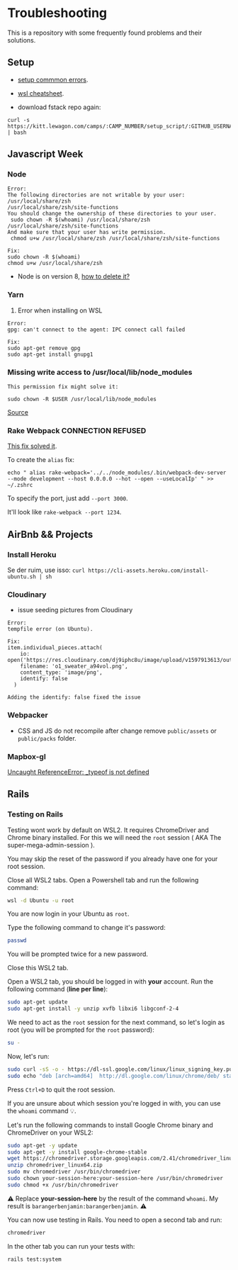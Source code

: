 # Troubleshooting
This is a repository with some frequently found problems and their solutions.

## Setup

- [setup commmon errors](https://www.notion.so/Setup-Common-Errors-f09ad57cc4ae4a9a966b63dbf4e5620d).

- [wsl cheatsheet](https://github.com/lewagon/setup/blob/master/wsl_cheatsheet.md).

- download fstack repo again:

```
curl -s https://kitt.lewagon.com/camps/:CAMP_NUMBER/setup_script/:GITHUB_USERNAME | bash
```

## Javascript Week

### Node
```
Error: 
The following directories are not writable by your user:
/usr/local/share/zsh
/usr/local/share/zsh/site-functions
You should change the ownership of these directories to your user.
 sudo chown -R $(whoami) /usr/local/share/zsh /usr/local/share/zsh/site-functions
And make sure that your user has write permission.
 chmod u+w /usr/local/share/zsh /usr/local/share/zsh/site-functions

Fix:
sudo chown -R $(whoami) 
chmod u+w /usr/local/share/zsh
```

- Node is on version 8, [how to delete it?](https://stackoverflow.com/questions/32426601/how-can-i-completely-uninstall-nodejs-npm-and-node-in-ubuntu-14-04)

### Yarn

1. Error when installing on WSL
```
Error:
gpg: can't connect to the agent: IPC connect call failed

Fix:
sudo apt-get remove gpg
sudo apt-get install gnupg1
```

### Missing write access to /usr/local/lib/node_modules 

```
This permission fix might solve it:

sudo chown -R $USER /usr/local/lib/node_modules
```

[Source](https://flaviocopes.com/npm-fix-missing-write-access-error/)

### Rake Webpack CONNECTION REFUSED
[This fix solved it](https://github.com/webpack/webpack-dev-server/issues/1347).

To create the `alias` fix:

`echo " alias rake-webpack='../../node_modules/.bin/webpack-dev-server --mode development --host 0.0.0.0 --hot --open --useLocalIp' " >> ~/.zshrc`

To specify the port, just add `--port 3000`.

It'll look like `rake-webpack --port 1234`.

## AirBnb && Projects

### Install Heroku

Se der ruim, use isso:
`curl https://cli-assets.heroku.com/install-ubuntu.sh | sh`

### Cloudinary
- issue seeding pictures from Cloudinary

```
Error:
tempfile error (on Ubuntu). 

Fix:
item.individual_pieces.attach(
    io: open('https://res.cloudinary.com/dj9iphc8u/image/upload/v1597913613/outfit/o1_sweater_a94vol.png'),
    filename: 'o1_sweater_a94vol.png',
    content_type: 'image/png',
    identify: false
  )

Adding the identify: false fixed the issue
```

### Webpacker

- CSS and JS do not recompile after change
remove `public/assets` or `public/packs` folder.

### Mapbox-gl
[Uncaught ReferenceError: _typeof is not defined](https://github.com/andrerferrer/troubleshooting-lw/blob/master/mapbox-gl/Uncaught%20ReferenceError%20_typeof%20is%20not%20defined.md)


## Rails

### Testing on Rails

Testing wont work by default on WSL2. It requires ChromeDriver and Chrome binary installed. For this we will need the `root` session ( AKA The super-mega-admin-session ).

You may skip the reset of the password if you already have one for your root session.

Close all WSL2 tabs.
Open a Powershell tab and run the following command:
```bash
wsl -d Ubuntu -u root
```

You are now login in your Ubuntu as `root`.

Type the following command to change it's password:
```bash
passwd
```

You will be prompted twice for a new password.

Close this WSL2 tab.

Open a WSL2 tab, you should be logged in with **your** account. Run the following command (**line per line**):
```bash
sudo apt-get update
sudo apt-get install -y unzip xvfb libxi6 libgconf-2-4
```

We need to act as the `root` session for the next command, so let's login as root (you will be prompted for the `root` password):
```bash
su -
```
Now, let's run:
```bash
sudo curl -sS -o - https://dl-ssl.google.com/linux/linux_signing_key.pub | apt-key add
sudo echo "deb [arch=amd64]  http://dl.google.com/linux/chrome/deb/ stable main" >> /etc/apt/sources.list.d/google-chrome.list
```
Press `Ctrl+D` to quit the root session.

If you are unsure about which session you're logged in with, you can use the ```whoami``` command 💡.

Let's run the following commands to install Google Chrome binary and ChromeDriver on your WSL2:
```bash
sudo apt-get -y update
sudo apt-get -y install google-chrome-stable
wget https://chromedriver.storage.googleapis.com/2.41/chromedriver_linux64.zip
unzip chromedriver_linux64.zip
sudo mv chromedriver /usr/bin/chromedriver
sudo chown your-session-here:your-session-here /usr/bin/chromedriver
sudo chmod +x /usr/bin/chromedriver
```
⚠️ Replace **your-session-here** by the result of the command ```whoami```.
My result is ```barangerbenjamin:barangerbenjamin```. ⚠️

You can now use testing in Rails. You need to open a second tab and run:
```bash
chromedriver
```
In the other tab you can run your tests with:
```bash
rails test:system
```
